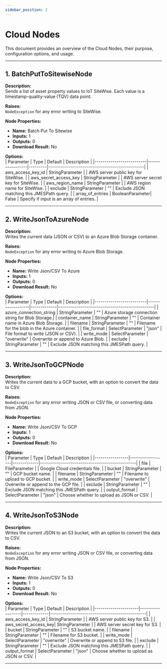```yaml
---
sidebar_position: 2
---
```


# Cloud Nodes

This document provides an overview of the Cloud Nodes, their purpose, configuration options, and usage.

---

## 1. BatchPutToSitewiseNode

**Description:**  
Sends a list of asset property values to IoT SiteWise. Each value is a timestamp-quality-value (TQV) data point.

**Raises:**  
`NodeException` for any error writing to SiteWise.

**Node Properties:**  
- **Name:** Batch Put To Sitewise  
- **Inputs:** 1  
- **Outputs:** 0  
- **Download Result:** No  

**Options:**  
| Parameter                | Type            | Default | Description                                    |
|--------------------------|-----------------|---------|------------------------------------------------|
| aws_access_key_id        | StringParameter |         | AWS server public key for SiteWise.           |
| aws_secret_access_key    | StringParameter |         | AWS server secret key for SiteWise.           |
| aws_region_name          | StringParameter |         | AWS region name for SiteWise.                 |
| exclude                  | StringParameter | ""      | Exclude JSON matching this JMESPath query.    |
| array_of_entries         | BooleanParameter| False   | Specify if input is an array of entries.      |

---

## 2. WriteJsonToAzureNode

**Description:**  
Writes the current data (JSON or CSV) to an Azure Blob Storage container.

**Raises:**  
`NodeException` for any error writing to Azure Blob Storage.

**Node Properties:**  
- **Name:** Write Json/CSV To Azure  
- **Inputs:** 1  
- **Outputs:** 0  
- **Download Result:** No  

**Options:**  
| Parameter                | Type             | Default     | Description                                    |
|--------------------------|------------------|-------------|------------------------------------------------|
| azure_connection_string  | StringParameter  | ""          | Azure storage connection string for Blob Storage.|
| container_name           | StringParameter  | ""          | Container name in Azure Blob Storage.         |
| filename                 | StringParameter  | ""          | Filename for the blob in the Azure container. |
| file_format              | SelectParameter  | "json"      | File format to write (JSON or CSV).           |
| write_mode               | SelectParameter  | "overwrite" | Overwrite or append to Azure Blob.            |
| exclude                  | StringParameter  | ""          | Exclude JSON matching this JMESPath query.    |

---

## 3. WriteJsonToGCPNode

**Description:**  
Writes the current data to a GCP bucket, with an option to convert the data to CSV.

**Raises:**  
`NodeException` for any error writing JSON or CSV file, or converting data from JSON.

**Node Properties:**  
- **Name:** Write Json/CSV To GCP  
- **Inputs:** 1  
- **Outputs:** 0  
- **Download Result:** No  

**Options:**  
| Parameter       | Type             | Default     | Description                                    |
|-----------------|------------------|-------------|------------------------------------------------|
| file            | FileParameter    |             | Google Cloud credentials file.                |
| bucket          | StringParameter  | ""          | GCP bucket name.                              |
| filename        | StringParameter  | ""          | Filename to upload to GCP bucket.             |
| write_mode      | SelectParameter  | "overwrite" | Overwrite or append to the GCP file.          |
| exclude         | StringParameter  | ""          | Exclude JSON matching this JMESPath query.    |
| output_format   | SelectParameter  | "json"      | Choose whether to upload as JSON or CSV.      |

---

## 4. WriteJsonToS3Node

**Description:**  
Writes the current JSON to an S3 bucket, with an option to convert the data to CSV.

**Raises:**  
`NodeException` for any error writing JSON or CSV file, or converting data from JSON.

**Node Properties:**  
- **Name:** Write Json/CSV To S3  
- **Inputs:** 1  
- **Outputs:** 0  
- **Download Result:** No  

**Options:**  
| Parameter            | Type             | Default     | Description                                    |
|----------------------|------------------|-------------|------------------------------------------------|
| aws_access_key_id    | StringParameter  |             | AWS server public key for S3.                 |
| aws_secret_access_key| StringParameter  |             | AWS server secret key for S3.                 |
| bucket               | StringParameter  | ""          | S3 bucket name.                               |
| filename             | StringParameter  | ""          | Filename for S3 bucket.                       |
| write_mode           | SelectParameter  | "overwrite" | Overwrite or append to S3 file.               |
| exclude              | StringParameter  | ""          | Exclude JSON matching this JMESPath query.    |
| output_format        | SelectParameter  | "json"      | Choose whether to upload as JSON or CSV.      |

---